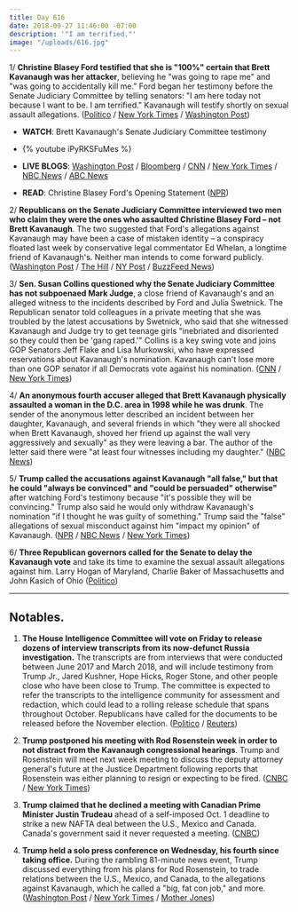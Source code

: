 ```yaml
---
title: Day 616
date: 2018-09-27 11:46:00 -07:00
description: '"I am terrified."'
image: "/uploads/616.jpg"
---
```


1/ **Christine Blasey Ford testified that she is "100%" certain that Brett Kavanaugh was her attacker**, believing he "was going to rape me" and "was going to accidentally kill me." Ford began her testimony before the Senate Judiciary Committee by telling senators: "I am here today not because I want to be. I am terrified." Kavanaugh will testify shortly on sexual assault allegations. ([Politico](https://www.politico.com/story/2018/09/27/kavanaugh-ford-hearing-supreme-court-847090) / [New York Times](https://www.nytimes.com/2018/09/27/us/politics/kavanaugh-hearings-dr-ford.html) / [Washington Post](https://www.washingtonpost.com/politics/kavanaugh-hearing-christine-blasey-ford-to-give-senate-testimony-about-sexual-assault-allegation/2018/09/27/fc216170-c1c3-11e8-b338-a3289f6cb742_story.html))

* **WATCH**: Brett Kavanaugh's Senate Judiciary Committee testimony

* {% youtube iPyRKSFuMes %}

* **LIVE BLOGS**: [Washington Post](https://www.washingtonpost.com/politics/kavanaugh-hearing-christine-blasey-ford-to-give-senate-testimony-about-sexual-assault-allegation/2018/09/27/fc216170-c1c3-11e8-b338-a3289f6cb742_story.html) / [Bloomberg](https://www.bloomberg.com/news/live-blog/2018-09-18/supreme-court-nominee-kavanaugh-accuser-testify-in-senate-hearing) / [CNN](https://www.cnn.com/politics/live-news/kavanaugh-ford-sexual-assault-hearing/index.html) / [New York Times](https://www.nytimes.com/2018/09/27/us/politics/kavanaugh-blasey-ford.html) / [NBC News](https://www.nbcnews.com/politics/politics-news/live-blog-kavanaugh-ford-testify-senate-judiciary-committee-n913556) / [ABC News](https://abcnews.go.com/Politics/kavanaugh-ford-testify-senate-judiciary-committee-live-updates/story?id=58107237)

* **READ**: Christine Blasey Ford's Opening Statement ([NPR](https://www.npr.org/2018/09/26/651941113/read-christine-blasey-fords-opening-statement-for-senate-hearing))

2/ **Republicans on the Senate Judiciary Committee interviewed two men who claim they were the ones who assaulted Christine Blasey Ford – not Brett Kavanaugh**. The two suggested that Ford's allegations against Kavanaugh may have been a case of mistaken identity – a conspiracy floated last week by conservative legal commentator Ed Whelan, a longtime friend of Kavanaugh's. Neither man intends to come forward publicly. ([Washington Post](https://www.washingtonpost.com/politics/senate-gop-makes-late-hour-mention-of-possible-other-attackers-of-ford-angering-democrats/2018/09/27/ee926f66-c247-11e8-b338-a3289f6cb742_story.html) / [The Hill](https://thehill.com/regulation/court-battles/408678-witnesses-say-ford-may-have-mistaken-them-for-kavanaugh) / [NY Post](https://nypost.com/2018/09/27/two-men-tell-senate-that-they-not-kavanaugh-assaulted-ford/) / [BuzzFeed News](https://www.buzzfeednews.com/article/zoetillman/two-men-told-senate-staffers-they-had-the-encounter-with))

3/ **Sen. Susan Collins questioned why the Senate Judiciary Committee has not subpoenaed Mark Judge**, a close friend of Kavanaugh's and an alleged witness to the incidents described by Ford and Julia Swetnick. The Republican senator told colleagues in a private meeting that she was troubled by the latest accusations by Swetnick, who said that she witnessed Kavanaugh and Judge try to get teenage girls "inebriated and disoriented so they could then be 'gang raped.'" Collins is a key swing vote and joins GOP Senators Jeff Flake and Lisa Murkowski, who have expressed reservations about Kavanaugh's nomination. Kavanaugh can't lose more than one GOP senator if all Democrats vote against his nomination. ([CNN](https://www.cnn.com/2018/09/26/politics/susan-collins-brett-kavanaugh/index.html) / [New York Times](https://www.nytimes.com/2018/09/26/us/politics/kavanaugh-calendar.html))

4/ **An anonymous fourth accuser alleged that Brett Kavanaugh physically assaulted a woman in the D.C. area in 1998 while he was drunk**. The sender of the anonymous letter described an incident between her daughter, Kavanaugh, and several friends in which "they were all shocked when Brett Kavanaugh, shoved her friend up against the wall very aggressively and sexually" as they were leaving a bar. The author of the letter said there were "at least four witnesses including my daughter." ([NBC News](https://www.nbcnews.com/politics/supreme-court/senate-probing-new-allegation-misconduct-against-kavanaugh-n913581))

5/ **Trump called the accusations against Kavanaugh "all false," but that he could "always be convinced" and "could be persuaded" otherwise"** after watching Ford's testimony because "it's possible they will be convincing." Trump also said he would only withdraw Kavanaugh's nomination "if I thought he was guilty of something." Trump said the "false" allegations of sexual misconduct against him "impact my opinion" of Kavanaugh. ([NPR](https://www.npr.org/2018/09/26/651545283/watch-live-trump-holds-press-conference-at-u-n) / [NBC News](https://www.nbcnews.com/politics/politics-news/trump-says-false-sexual-misconduct-claims-against-him-impact-his-n913546) / [New York Times](https://www.nytimes.com/2018/09/26/us/politics/trump-press-conference.html))

6/ **Three Republican governors called for the Senate to delay the Kavanaugh vote** and take its time to examine the sexual assault allegations against him. Larry Hogan of Maryland, Charlie Baker of Massachusetts and John Kasich of Ohio ([Politico](https://www.politico.com/story/2018/09/27/kavanaugh-governors-847804))

---

## Notables.

1. **The House Intelligence Committee will vote on Friday to release dozens of interview transcripts from its now-defunct Russia investigation.** The transcripts are from interviews that were conducted between June 2017 and March 2018, and will include testimony from Trump Jr., Jared Kushner, Hope Hicks, Roger Stone, and other people close who have been close to Trump. The committee is expected to refer the transcripts to the intelligence community for assessment and redaction, which could lead to a rolling release schedule that spans throughout October. Republicans have called for the documents to be released before the November election. ([Politico](https://www.politico.com/story/2018/09/27/transcripts-russia-house-846231) / [Reuters](https://www.reuters.com/article/us-usa-trump-russia-congress/house-committee-to-vote-on-release-of-trump-russia-transcripts-idUSKCN1M72BH))

2. **Trump postponed his meeting with Rod Rosenstein week in order to not distract from the Kavanaugh congressional hearings**. Trump and Rosenstein will meet next week meeting to discuss the deputy attorney general's future at the Justice Department following reports that Rosenstein was either planning to resign or expecting to be fired. ([CNBC](https://www.cnbc.com/2018/09/27/trump-postpones-meeting-with-deputy-ag-rosenstein-until-next-week.html) / [New York Times](https://www.nytimes.com/2018/09/27/us/politics/trump-rosenstein.html))

3. **Trump claimed that he declined a meeting with Canadian Prime Minister Justin Trudeau** ahead of a self-imposed Oct. 1 deadline to strike a new NAFTA deal between the U.S., Mexico and Canada. Canada's government said it never requested a meeting. ([CNBC](https://www.cnbc.com/2018/09/26/trump-i-rejected-a-meeting-with-canadas-trudeau.html))

4. **Trump held a solo press conference on Wednesday, his fourth since taking office.** During the rambling 81-minute news event, Trump discussed everything from his plans for Rod Rosenstein, to trade relations between the U.S., Mexico, and Canada, to the allegations against Kavanaugh, which he called a "big, fat con job," and more. ([Washington Post](https://www.washingtonpost.com/politics/give-it-to-me-trump-lets-loose-with-81-minutes-of-bluster-falsehoods-and-insults/2018/09/26/29dee98a-c1d7-11e8-97a5-ab1e46bb3bc7_story.html) / [New York Times](https://www.nytimes.com/2018/09/26/us/politics/trump-un-kavanaugh-rosenstein.html) / [Mother Jones](https://www.motherjones.com/politics/2018/09/donald-trump-press-conference-brett-kavanaugh/))